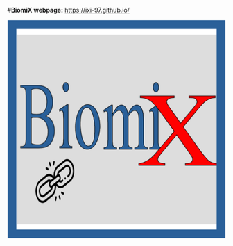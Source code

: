 #**BiomiX webpage:** https://ixi-97.github.io/

 
 <div align="center">
    <img src="https://github.com/IxI-97/IxI-97.github.io/blob/main/BiomiX_logo3.png?raw=true">
</div>


